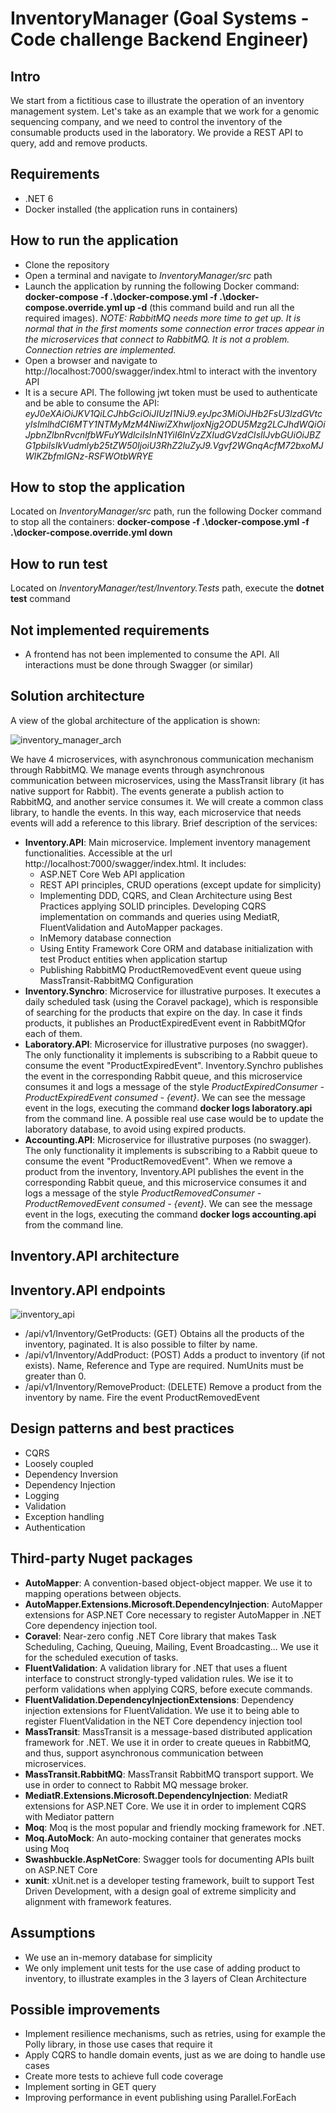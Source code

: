 # InventoryManager (Goal Systems - Code challenge Backend Engineer)

## Intro

We start from a fictitious case to illustrate the operation of an inventory management system. Let's take as an example that we work for a genomic sequencing company, and we need to control the inventory of the consumable products used in the laboratory. We provide a REST API to query, add and remove products. 

## Requirements

+ .NET 6
+ Docker installed (the application runs in containers)

## How to run the application

+ Clone the repository
+ Open a terminal and navigate to *InventoryManager/src* path
+ Launch the application by running the following Docker command: **docker-compose -f .\docker-compose.yml -f .\docker-compose.override.yml up -d** (this command build and run all the required images). *NOTE: RabbitMQ needs more time to get up. It is normal that in the first moments some connection error traces appear in the microservices that connect to RabbitMQ. It is not a problem. Connection retries are implemented.*
+ Open a browser and navigate to http://localhost:7000/swagger/index.html to interact with the inventory API
+ It is a secure API. The following jwt token must be used to authenticate and be able to consume the API: *eyJ0eXAiOiJKV1QiLCJhbGciOiJIUzI1NiJ9.eyJpc3MiOiJHb2FsU3lzdGVtcyIsImlhdCI6MTY1NTMyMzM4NiwiZXhwIjoxNjg2ODU5Mzg2LCJhdWQiOiJpbnZlbnRvcnlfbWFuYWdlciIsInN1YiI6InVzZXIudGVzdCIsIlJvbGUiOiJBZG1pbiIsIkVudmlyb25tZW50IjoiU3RhZ2luZyJ9.Vgvf2WGnqAcfM72bxoMJWIKZbfmIGNz-RSFWOtbWRYE*

## How to stop the application

Located on *InventoryManager/src* path, run the following Docker command to stop all the containers: **docker-compose -f .\docker-compose.yml -f .\docker-compose.override.yml down**


## How to run test

Located on *InventoryManager/test/Inventory.Tests* path, execute the **dotnet test** command


## Not implemented requirements

+ A frontend has not been implemented to consume the API. All interactions must be done through Swagger (or similar)


## Solution architecture

A view of the global architecture of the application is shown:

![inventory_manager_arch](https://user-images.githubusercontent.com/3404380/174652645-ce286a7f-635c-4ac8-a5da-178280a87ac1.png)


We have 4 microservices, with asynchronous communication mechanism through RabbitMQ. We manage events through asynchronous communication between microservices, using the MassTransit library (it has native support for Rabbit). The events generate a publish action to RabbitMQ, and another service consumes it. We will create a common class library, to handle the events. In this way, each microservice that needs events will add a reference to this library. Brief description of the services:

+ **Inventory.API**: Main microservice. Implement inventory management functionalities. Accessible at the url http://localhost:7000/swagger/index.html. It includes:
    + ASP.NET Core Web API application
    + REST API principles, CRUD operations (except update for simplicity)
    + Implementing DDD, CQRS, and Clean Architecture using Best Practices applying SOLID principles. Developing CQRS implementation on commands and queries using MediatR, FluentValidation and AutoMapper packages.
    + InMemory database connection
    + Using Entity Framework Core ORM and database initialization with test Product entities when application startup
    + Publishing RabbitMQ ProductRemovedEvent event queue using MassTransit-RabbitMQ Configuration
+ **Inventory.Synchro**: Microservice for illustrative purposes. It executes a daily scheduled task (using the Coravel package), which is responsible of searching for the products that expire on the day. In case it finds products, it publishes an ProductExpiredEvent event in RabbitMQfor each of them.
+ **Laboratory.API**: Microservice for illustrative purposes (no swagger). The only functionality it implements is subscribing to a Rabbit queue to consume the event "ProductExpiredEvent". Inventory.Synchro publishes the event in the corresponding Rabbit queue, and this microservice consumes it and logs a message of the style *ProductExpiredConsumer - ProductExpiredEvent consumed - {event}*. We can see the message event in the logs, executing the command **docker logs laboratory.api** from the command line. A possible real use case would be to update the laboratory database, to avoid using expired products.
+ **Accounting.API**: Microservice for illustrative purposes (no swagger). The only functionality it implements is subscribing to a Rabbit queue to consume the event "ProductRemovedEvent". When we remove a product from the inventory, Inventory.API publishes the event in the corresponding Rabbit queue, and this microservice consumes it and logs a message of the style *ProductRemovedConsumer - ProductRemovedEvent consumed - {event}*. We can see the message event in the logs, executing the command **docker logs accounting.api** from the command line.


## Inventory.API architecture



## Inventory.API endpoints

![inventory_api](https://user-images.githubusercontent.com/3404380/174658196-cfe1cfc4-e4a8-4e71-b462-fa795742e53a.png)

+ /api/v1/Inventory/GetProducts: (GET) Obtains all the products of the inventory, paginated. It is also possible to filter by name.
+ /api/v1/Inventory/AddProduct: (POST) Adds a product to inventory (if not exists). Name, Reference and Type are required. NumUnits must be greater than 0.
+ /api/v1/Inventory/RemoveProduct: (DELETE) Remove a product from the inventory by name. Fire the event ProductRemovedEvent


## Design patterns and best practices
+ CQRS
+ Loosely coupled
+ Dependency Inversion
+ Dependency Injection
+ Logging
+ Validation
+ Exception handling
+ Authentication

## Third-party Nuget packages

+ **AutoMapper**: A convention-based object-object mapper. We use it to mapping operations between objects.
+ **AutoMapper.Extensions.Microsoft.DependencyInjection**: AutoMapper extensions for ASP.NET Core necessary to register AutoMapper in .NET Core dependency injection tool.
+ **Coravel**: Near-zero config .NET Core library that makes Task Scheduling, Caching, Queuing, Mailing, Event Broadcasting... We use it for the scheduled execution of tasks.
+ **FluentValidation**: A validation library for .NET that uses a fluent interface to construct strongly-typed validation rules. We ise it to perform validations when applying CQRS, before execute commands.
+ **FluentValidation.DependencyInjectionExtensions**: Dependency injection extensions for FluentValidation. We use it to being able to register FluentValidation in the NET Core dependency injection tool
+ **MassTransit**: MassTransit is a message-based distributed application framework for .NET. We use it in order to create queues in RabbitMQ, and thus, support asynchronous communication between microservices.
+ **MassTransit.RabbitMQ**: MassTransit RabbitMQ transport support. We use in order to connect to Rabbit MQ message broker.
+ **MediatR.Extensions.Microsoft.DependencyInjection**: MediatR extensions for ASP.NET Core. We use it in order to implement CQRS with Mediator pattern
+ **Moq**: Moq is the most popular and friendly mocking framework for .NET.
+ **Moq.AutoMock**: An auto-mocking container that generates mocks using Moq
+ **Swashbuckle.AspNetCore**: Swagger tools for documenting APIs built on ASP.NET Core
+ **xunit**: xUnit.net is a developer testing framework, built to support Test Driven Development, with a design goal of extreme simplicity and alignment with framework features.


## Assumptions

+ We use an in-memory database for simplicity
+ We only implement unit tests for the use case of adding product to inventory, to illustrate examples in the 3 layers of Clean Architecture


## Possible improvements

+ Implement resilience mechanisms, such as retries, using for example the Polly library, in those use cases that require it
+ Apply CQRS to handle domain events, just as we are doing to handle use cases
+ Create more tests to achieve full code coverage
+ Implement sorting in GET query
+ Improving performance in event publishing using Parallel.ForEach
